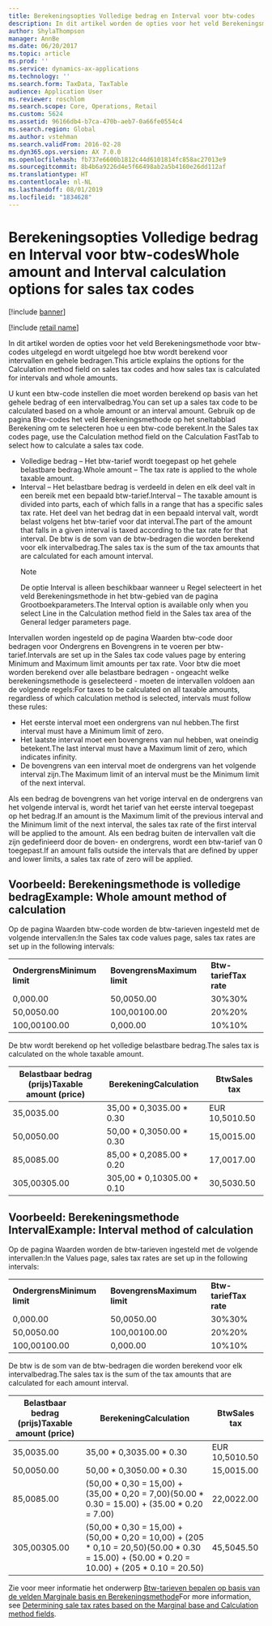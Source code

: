 ```yaml
---
title: Berekeningsopties Volledige bedrag en Interval voor btw-codes
description: In dit artikel worden de opties voor het veld Berekeningsmethode voor btw-codes uitgelegd en wordt uitgelegd hoe btw wordt berekend voor intervallen en gehele bedragen.
author: ShylaThompson
manager: AnnBe
ms.date: 06/20/2017
ms.topic: article
ms.prod: ''
ms.service: dynamics-ax-applications
ms.technology: ''
ms.search.form: TaxData, TaxTable
audience: Application User
ms.reviewer: roschlom
ms.search.scope: Core, Operations, Retail
ms.custom: 5624
ms.assetid: 96166db4-b7ca-470b-aeb7-0a66fe0554c4
ms.search.region: Global
ms.author: vstehman
ms.search.validFrom: 2016-02-28
ms.dyn365.ops.version: AX 7.0.0
ms.openlocfilehash: fb737e6600b1812c44d6101814fc858ac27013e9
ms.sourcegitcommit: 8b4b6a9226d4e5f66498ab2a5b4160e26dd112af
ms.translationtype: HT
ms.contentlocale: nl-NL
ms.lasthandoff: 08/01/2019
ms.locfileid: "1834628"
---
```

# <a name="whole-amount-and-interval-calculation-options-for-sales-tax-codes"></a><span data-ttu-id="09735-103">Berekeningsopties Volledige bedrag en Interval voor btw-codes</span><span class="sxs-lookup"><span data-stu-id="09735-103">Whole amount and Interval calculation options for sales tax codes</span></span>

[!include [banner](../includes/banner.md)]

[!include [retail name](../includes/retail-name.md)]

<span data-ttu-id="09735-104">In dit artikel worden de opties voor het veld Berekeningsmethode voor btw-codes uitgelegd en wordt uitgelegd hoe btw wordt berekend voor intervallen en gehele bedragen.</span><span class="sxs-lookup"><span data-stu-id="09735-104">This article explains the options for the Calculation method field on sales tax codes and how sales tax is calculated for intervals and whole amounts.</span></span>

<span data-ttu-id="09735-105">U kunt een btw-code instellen die moet worden berekend op basis van het gehele bedrag of een intervalbedrag.</span><span class="sxs-lookup"><span data-stu-id="09735-105">You can set up a sales tax code to be calculated based on a whole amount or an interval amount.</span></span> <span data-ttu-id="09735-106">Gebruik op de pagina Btw-codes het veld Berekeningsmethode op het sneltabblad Berekening om te selecteren hoe u een btw-code berekent.</span><span class="sxs-lookup"><span data-stu-id="09735-106">In the Sales tax codes page, use the Calculation method field on the Calculation FastTab to select how to calculate a sales tax code.</span></span>
- <span data-ttu-id="09735-107">Volledige bedrag – Het btw-tarief wordt toegepast op het gehele belastbare bedrag.</span><span class="sxs-lookup"><span data-stu-id="09735-107">Whole amount – The tax rate is applied to the whole taxable amount.</span></span>
- <span data-ttu-id="09735-108">Interval – Het belastbare bedrag is verdeeld in delen en elk deel valt in een bereik met een bepaald btw-tarief.</span><span class="sxs-lookup"><span data-stu-id="09735-108">Interval – The taxable amount is divided into parts, each of which falls in a range that has a specific sales tax rate.</span></span> <span data-ttu-id="09735-109">Het deel van het bedrag dat in een bepaald interval valt, wordt belast volgens het btw-tarief voor dat interval.</span><span class="sxs-lookup"><span data-stu-id="09735-109">The part of the amount that falls in a given interval is taxed according to the tax rate for that interval.</span></span> <span data-ttu-id="09735-110">De btw is de som van de btw-bedragen die worden berekend voor elk intervalbedrag.</span><span class="sxs-lookup"><span data-stu-id="09735-110">The sales tax is the sum of the tax amounts that are calculated for each amount interval.</span></span>
  > [!NOTE]                                                                                                                              
  > <span data-ttu-id="09735-111">De optie Interval is alleen beschikbaar wanneer u Regel selecteert in het veld Berekeningsmethode in het btw-gebied van de pagina Grootboekparameters.</span><span class="sxs-lookup"><span data-stu-id="09735-111">The Interval option is available only when you select Line in the Calculation method field in the Sales tax area of the General ledger parameters page.</span></span> 

<span data-ttu-id="09735-112">Intervallen worden ingesteld op de pagina Waarden btw-code door bedragen voor Ondergrens en Bovengrens in te voeren per btw-tarief.</span><span class="sxs-lookup"><span data-stu-id="09735-112">Intervals are set up in the Sales tax code values page by entering Minimum and Maximum limit amounts per tax rate.</span></span> <span data-ttu-id="09735-113">Voor btw die moet worden berekend over alle belastbare bedragen - ongeacht welke berekeningsmethode is geselecteerd - moeten de intervallen voldoen aan de volgende regels:</span><span class="sxs-lookup"><span data-stu-id="09735-113">For taxes to be calculated on all taxable amounts, regardless of which calculation method is selected, intervals must follow these rules:</span></span>
-   <span data-ttu-id="09735-114">Het eerste interval moet een ondergrens van nul hebben.</span><span class="sxs-lookup"><span data-stu-id="09735-114">The first interval must have a Minimum limit of zero.</span></span>
-   <span data-ttu-id="09735-115">Het laatste interval moet een bovengrens van nul hebben, wat oneindig betekent.</span><span class="sxs-lookup"><span data-stu-id="09735-115">The last interval must have a Maximum limit of zero, which indicates infinity.</span></span>
-   <span data-ttu-id="09735-116">De bovengrens van een interval moet de ondergrens van het volgende interval zijn.</span><span class="sxs-lookup"><span data-stu-id="09735-116">The Maximum limit of an interval must be the Minimum limit of the next interval.</span></span>

<span data-ttu-id="09735-117">Als een bedrag de bovengrens van het vorige interval en de ondergrens van het volgende interval is, wordt het tarief van het eerste interval toegepast op het bedrag.</span><span class="sxs-lookup"><span data-stu-id="09735-117">If an amount is the Maximum limit of the previous interval and the Minimum limit of the next interval, the sales tax rate of the first interval will be applied to the amount.</span></span> <span data-ttu-id="09735-118">Als een bedrag buiten de intervallen valt die zijn gedefinieerd door de boven- en ondergrens, wordt een btw-tarief van 0 toegepast.</span><span class="sxs-lookup"><span data-stu-id="09735-118">If an amount falls outside the intervals that are defined by upper and lower limits, a sales tax rate of zero will be applied.</span></span>

## <a name="example-whole-amount-method-of-calculation"></a><span data-ttu-id="09735-119">Voorbeeld: Berekeningsmethode is volledige bedrag</span><span class="sxs-lookup"><span data-stu-id="09735-119">Example: Whole amount method of calculation</span></span>
<span data-ttu-id="09735-120">Op de pagina Waarden btw-code worden de btw-tarieven ingesteld met de volgende intervallen:</span><span class="sxs-lookup"><span data-stu-id="09735-120">In the Sales tax code values page, sales tax rates are set up in the following intervals:</span></span>

|                   |                   |              |
|-------------------|-------------------|--------------|
| <span data-ttu-id="09735-121">**Ondergrens**</span><span class="sxs-lookup"><span data-stu-id="09735-121">**Minimum limit**</span></span> | <span data-ttu-id="09735-122">**Bovengrens**</span><span class="sxs-lookup"><span data-stu-id="09735-122">**Maximum limit**</span></span> | <span data-ttu-id="09735-123">**Btw-tarief**</span><span class="sxs-lookup"><span data-stu-id="09735-123">**Tax rate**</span></span> |
| <span data-ttu-id="09735-124">0,00</span><span class="sxs-lookup"><span data-stu-id="09735-124">0.00</span></span>              | <span data-ttu-id="09735-125">50,00</span><span class="sxs-lookup"><span data-stu-id="09735-125">50.00</span></span>             | <span data-ttu-id="09735-126">30%</span><span class="sxs-lookup"><span data-stu-id="09735-126">30%</span></span>          |
| <span data-ttu-id="09735-127">50,00</span><span class="sxs-lookup"><span data-stu-id="09735-127">50.00</span></span>             | <span data-ttu-id="09735-128">100,00</span><span class="sxs-lookup"><span data-stu-id="09735-128">100.00</span></span>            | <span data-ttu-id="09735-129">20%</span><span class="sxs-lookup"><span data-stu-id="09735-129">20%</span></span>          |
| <span data-ttu-id="09735-130">100,00</span><span class="sxs-lookup"><span data-stu-id="09735-130">100.00</span></span>            | <span data-ttu-id="09735-131">0,00</span><span class="sxs-lookup"><span data-stu-id="09735-131">0.00</span></span>              | <span data-ttu-id="09735-132">10%</span><span class="sxs-lookup"><span data-stu-id="09735-132">10%</span></span>          |

<span data-ttu-id="09735-133">De btw wordt berekend op het volledige belastbare bedrag.</span><span class="sxs-lookup"><span data-stu-id="09735-133">The sales tax is calculated on the whole taxable amount.</span></span>

| <span data-ttu-id="09735-134">Belastbaar bedrag (prijs)</span><span class="sxs-lookup"><span data-stu-id="09735-134">Taxable amount (price)</span></span> | <span data-ttu-id="09735-135">Berekening</span><span class="sxs-lookup"><span data-stu-id="09735-135">Calculation</span></span>    | <span data-ttu-id="09735-136">Btw</span><span class="sxs-lookup"><span data-stu-id="09735-136">Sales tax</span></span> |
|------------------------|----------------|-----------|
| <span data-ttu-id="09735-137">35,00</span><span class="sxs-lookup"><span data-stu-id="09735-137">35.00</span></span>                  | <span data-ttu-id="09735-138">35,00 \* 0,30</span><span class="sxs-lookup"><span data-stu-id="09735-138">35.00 \* 0.30</span></span>  | <span data-ttu-id="09735-139">EUR 10,50</span><span class="sxs-lookup"><span data-stu-id="09735-139">10.50</span></span>     |
| <span data-ttu-id="09735-140">50,00</span><span class="sxs-lookup"><span data-stu-id="09735-140">50.00</span></span>                  | <span data-ttu-id="09735-141">50,00 \* 0,30</span><span class="sxs-lookup"><span data-stu-id="09735-141">50.00 \* 0.30</span></span>  | <span data-ttu-id="09735-142">15,00</span><span class="sxs-lookup"><span data-stu-id="09735-142">15.00</span></span>     |
| <span data-ttu-id="09735-143">85,00</span><span class="sxs-lookup"><span data-stu-id="09735-143">85.00</span></span>                  | <span data-ttu-id="09735-144">85,00 \* 0,20</span><span class="sxs-lookup"><span data-stu-id="09735-144">85.00 \* 0.20</span></span>  | <span data-ttu-id="09735-145">17,00</span><span class="sxs-lookup"><span data-stu-id="09735-145">17.00</span></span>     |
| <span data-ttu-id="09735-146">305,00</span><span class="sxs-lookup"><span data-stu-id="09735-146">305.00</span></span>                 | <span data-ttu-id="09735-147">305,00 \* 0,10</span><span class="sxs-lookup"><span data-stu-id="09735-147">305.00 \* 0.10</span></span> | <span data-ttu-id="09735-148">30,50</span><span class="sxs-lookup"><span data-stu-id="09735-148">30.50</span></span>     |

## <a name="example-interval-method-of-calculation"></a><span data-ttu-id="09735-149">Voorbeeld: Berekeningsmethode Interval</span><span class="sxs-lookup"><span data-stu-id="09735-149">Example: Interval method of calculation</span></span>
<span data-ttu-id="09735-150">Op de pagina Waarden worden de btw-tarieven ingesteld met de volgende intervallen:</span><span class="sxs-lookup"><span data-stu-id="09735-150">In the Values page, sales tax rates are set up in the following intervals:</span></span>

|                   |                   |              |
|-------------------|-------------------|--------------|
| <span data-ttu-id="09735-151">**Ondergrens**</span><span class="sxs-lookup"><span data-stu-id="09735-151">**Minimum limit**</span></span> | <span data-ttu-id="09735-152">**Bovengrens**</span><span class="sxs-lookup"><span data-stu-id="09735-152">**Maximum limit**</span></span> | <span data-ttu-id="09735-153">**Btw-tarief**</span><span class="sxs-lookup"><span data-stu-id="09735-153">**Tax rate**</span></span> |
| <span data-ttu-id="09735-154">0,00</span><span class="sxs-lookup"><span data-stu-id="09735-154">0.00</span></span>              | <span data-ttu-id="09735-155">50,00</span><span class="sxs-lookup"><span data-stu-id="09735-155">50.00</span></span>             | <span data-ttu-id="09735-156">30%</span><span class="sxs-lookup"><span data-stu-id="09735-156">30%</span></span>          |
| <span data-ttu-id="09735-157">50,00</span><span class="sxs-lookup"><span data-stu-id="09735-157">50.00</span></span>             | <span data-ttu-id="09735-158">100,00</span><span class="sxs-lookup"><span data-stu-id="09735-158">100.00</span></span>            | <span data-ttu-id="09735-159">20%</span><span class="sxs-lookup"><span data-stu-id="09735-159">20%</span></span>          |
| <span data-ttu-id="09735-160">100,00</span><span class="sxs-lookup"><span data-stu-id="09735-160">100.00</span></span>            | <span data-ttu-id="09735-161">0,00</span><span class="sxs-lookup"><span data-stu-id="09735-161">0.00</span></span>              | <span data-ttu-id="09735-162">10%</span><span class="sxs-lookup"><span data-stu-id="09735-162">10%</span></span>          |

<span data-ttu-id="09735-163">De btw is de som van de btw-bedragen die worden berekend voor elk intervalbedrag.</span><span class="sxs-lookup"><span data-stu-id="09735-163">The sales tax is the sum of the tax amounts that are calculated for each amount interval.</span></span>

| <span data-ttu-id="09735-164">Belastbaar bedrag (prijs)</span><span class="sxs-lookup"><span data-stu-id="09735-164">Taxable amount (price)</span></span> | <span data-ttu-id="09735-165">Berekening</span><span class="sxs-lookup"><span data-stu-id="09735-165">Calculation</span></span>                                                               | <span data-ttu-id="09735-166">Btw</span><span class="sxs-lookup"><span data-stu-id="09735-166">Sales tax</span></span> |
|------------------------|---------------------------------------------------------------------------|-----------|
| <span data-ttu-id="09735-167">35,00</span><span class="sxs-lookup"><span data-stu-id="09735-167">35.00</span></span>                  | <span data-ttu-id="09735-168">35,00 \* 0,30</span><span class="sxs-lookup"><span data-stu-id="09735-168">35.00 \* 0.30</span></span>                                                             | <span data-ttu-id="09735-169">EUR 10,50</span><span class="sxs-lookup"><span data-stu-id="09735-169">10.50</span></span>     |
| <span data-ttu-id="09735-170">50,00</span><span class="sxs-lookup"><span data-stu-id="09735-170">50.00</span></span>                  | <span data-ttu-id="09735-171">50,00 \* 0,30</span><span class="sxs-lookup"><span data-stu-id="09735-171">50.00 \* 0.30</span></span>                                                             | <span data-ttu-id="09735-172">15,00</span><span class="sxs-lookup"><span data-stu-id="09735-172">15.00</span></span>     |
| <span data-ttu-id="09735-173">85,00</span><span class="sxs-lookup"><span data-stu-id="09735-173">85.00</span></span>                  | <span data-ttu-id="09735-174">(50,00 \* 0,30 = 15,00) + (35,00 \* 0,20 = 7,00)</span><span class="sxs-lookup"><span data-stu-id="09735-174">(50.00 \* 0.30 = 15.00) + (35.00 \* 0.20 = 7.00)</span></span>                          | <span data-ttu-id="09735-175">22,00</span><span class="sxs-lookup"><span data-stu-id="09735-175">22.00</span></span>     |
| <span data-ttu-id="09735-176">305,00</span><span class="sxs-lookup"><span data-stu-id="09735-176">305.00</span></span>                 | <span data-ttu-id="09735-177">(50,00 \* 0,30 = 15,00) + (50,00 \* 0,20 = 10,00) + (205 \* 0,10 = 20,50)</span><span class="sxs-lookup"><span data-stu-id="09735-177">(50.00 \* 0.30 = 15.00) + (50.00 \* 0.20 = 10.00) + (205 \* 0.10 = 20.50)</span></span> | <span data-ttu-id="09735-178">45,50</span><span class="sxs-lookup"><span data-stu-id="09735-178">45.50</span></span>     |



<span data-ttu-id="09735-179">Zie voor meer informatie het onderwerp [Btw-tarieven bepalen op basis van de velden Marginale basis en Berekeningsmethode](marginal-base-field.md)</span><span class="sxs-lookup"><span data-stu-id="09735-179">For more information, see [Determining sale tax rates based on the Marginal base and Calculation method fields](marginal-base-field.md).</span></span>





